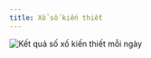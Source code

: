 ```yaml
---
title: Xổ số kiến thiết
---
```


![Kết quả số xố kiến thiết mỗi ngày](https://www.minhngoc.net.vn/ "Kết quả số xố kiến thiết mỗi ngày")